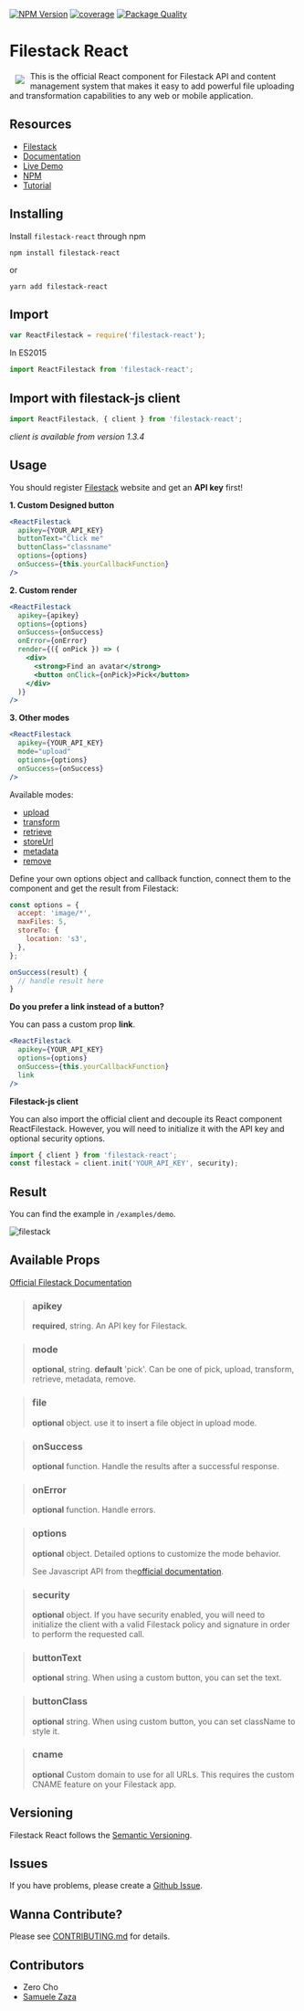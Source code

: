 [![NPM Version](https://img.shields.io/badge/npm-1.3.4-red.svg)](https://www.npmjs.com/package/filestack-react)
[![coverage](https://img.shields.io/badge/coverage-100%25-red.svg)](https://www.npmjs.com/package/filestack-react)
[![Package Quality](http://npm.packagequality.com/shield/react-filestack.svg)](http://packagequality.com/#?package=react-filestack)

# Filestack React
<a href="https://www.filestack.com"><img src="https://filestack.com/themes/filestack/assets/images/press-articles/color.svg" align="left" hspace="10" vspace="6"></a> This is the official React component for Filestack API and content management system that makes it easy to add powerful file uploading and transformation capabilities to any web or mobile application.

## Resources

* [Filestack](https://www.filestack.com)
* [Documentation](https://www.filestack.com/docs)
* [Live Demo](https://www.zerocho.com/portfolio/ReactFilestack)
* [NPM](https://npmjs.com/package/filestack-react)
* [Tutorial](https://blog.filestack.com/product-updates/react-package/)

## Installing

Install ``filestack-react`` through npm

```shell
npm install filestack-react
```
or
```shell
yarn add filestack-react
```
## Import
```javascript
var ReactFilestack = require('filestack-react');
```
In ES2015
```javascript
import ReactFilestack from 'filestack-react';
```

## Import with filestack-js client
```javascript
import ReactFilestack, { client } from 'filestack-react';
```
*client is available from version 1.3.4*

## Usage
You should register [Filestack](https://www.filestack.com) website and get an **API key** first!

**1. Custom Designed button**
```jsx
<ReactFilestack
  apikey={YOUR_API_KEY}
  buttonText="Click me"
  buttonClass="classname"
  options={options}
  onSuccess={this.yourCallbackFunction}
/>
```

**2. Custom render**
```jsx
<ReactFilestack
  apikey={apikey}
  options={options}
  onSuccess={onSuccess}
  onError={onError}
  render={({ onPick }) => (
    <div>
      <strong>Find an avatar</strong>
      <button onClick={onPick}>Pick</button>
    </div>
  )}
/>
```

**3. Other modes**
```jsx
<ReactFilestack
  apikey={YOUR_API_KEY}
  mode="upload"
  options={options}
  onSuccess={onSuccess}
/>
```

Available modes:
* [upload](https://www.filestack.com/docs/javascript-api/upload-v3)
* [transform](https://www.filestack.com/docs/javascript-api/transform-v3)
* [retrieve](https://www.filestack.com/docs/javascript-api/retrieve-v3)
* [storeUrl](https://www.filestack.com/docs/javascript-api/store-url-v3)
* [metadata](https://www.filestack.com/docs/javascript-api/metadata-v3)
* [remove](https://www.filestack.com/docs/javascript-api/remove-v3)

Define your own options object and callback function, connect them to the component and get the result from Filestack:


```javascript
const options = {
  accept: 'image/*',
  maxFiles: 5,
  storeTo: {
    location: 's3',
  },
};

onSuccess(result) {
  // handle result here
}
```

**Do you prefer a link instead of a button?**

You can pass a custom prop **link**.
```jsx
<ReactFilestack
  apikey={YOUR_API_KEY}
  options={options}
  onSuccess={this.yourCallbackFunction}
  link
/>
```

**Filestack-js client**

You can also import the official client and decouple its React component ReactFilestack.
However, you will need to initialize it with the API key and optional security options.

```javascript
import { client } from 'filestack-react';
const filestack = client.init('YOUR_API_KEY', security);
```

## Result

You can find the example in ``/examples/demo``.

![filestack](https://cloud.githubusercontent.com/assets/10962668/23750309/ac3e1080-050f-11e7-922d-ee9deb8251a3.png)


## Available Props
[Official Filestack Documentation](https://filestack.com/docs)

> ### apikey
> **required**, string. An API key for Filestack.

> ### mode
> **optional**, string. **default** 'pick'. Can be one of pick, upload, transform, retrieve, metadata, remove.

> ### file
> **optional** object. use it to insert a file object in upload mode.

> ### onSuccess
> **optional** function. Handle the results after a successful response.

> ### onError
> **optional** function. Handle errors.

> ### options
> **optional** object. Detailed options to customize the mode behavior.
>
> See Javascript API from  the[official documentation](https://filestack.com/docs).

> ### security
> **optional** object. If you have security enabled, you will need to initialize
the client with a valid Filestack policy and signature in order to perform the requested call.

> ### buttonText
> **optional** string. When using a custom button, you can set the text.

> ### buttonClass
> **optional** string. When using custom button, you can set className to style it.

> ### cname
> **optional** Custom domain to use for all URLs. This requires the custom CNAME feature on your Filestack app.

## Versioning
Filestack React follows the [Semantic Versioning](http://semver.org/).

## Issues
If you have problems, please create a [Github Issue](https://github.com/filestack/filestack-react/issues).

## Wanna Contribute?
Please see [CONTRIBUTING.md](https://github.com/filestack/filestack-react/blob/master/CONTRIBUTING.md) for details.

## Contributors
- Zero Cho
- [Samuele Zaza](https://github.com/samuxyz)
